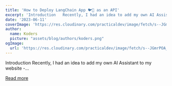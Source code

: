 ```yaml
---
title: 'How to Deploy LangChain App 🐦🔗 as an API'
excerpt: 'Introduction   Recently, I had an idea to add my own AI Assistant to my website -...'
date: '2023-06-11'
coverImage: 'https://res.cloudinary.com/practicaldev/image/fetch/s--JGmrPOA_--/c_imagga_scale,f_auto,fl_progressive,h_420,q_auto,w_1000/https://dev-to-uploads.s3.amazonaws.com/uploads/articles/s4rhti8pytm5x1dcjyhc.png'
author:
  name: Koders
  picture: "assets/blog/authors/koders.png"
ogImage:
  url: 'https://res.cloudinary.com/practicaldev/image/fetch/s--JGmrPOA_--/c_imagga_scale,f_auto,fl_progressive,h_420,q_auto,w_1000/https://dev-to-uploads.s3.amazonaws.com/uploads/articles/s4rhti8pytm5x1dcjyhc.png'
---
```


Introduction   Recently, I had an idea to add my own AI Assistant to my website -...

[Read more](https://dev.to/akshayballal/how-to-deploy-langchain-as-an-api-48mj)
